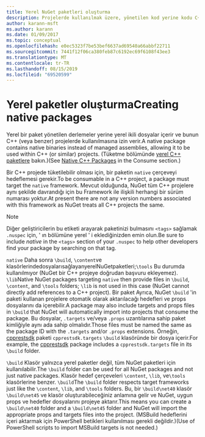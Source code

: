 ```yaml
---
title: Yerel NuGet paketleri oluşturma
description: Projelerde kullanılmak üzere, yönetilen kod yerine kodu C++ Içeren yerel NuGet paketleri oluşturma hakkında ayrıntılar. C++
author: karann-msft
ms.author: karann
ms.date: 01/09/2017
ms.topic: conceptual
ms.openlocfilehash: e0ec5323f7be53bef6637ad69540a66abbf22711
ms.sourcegitcommit: 7441f12f06ca380feb87c6192ec69f6108f43ee3
ms.translationtype: MT
ms.contentlocale: tr-TR
ms.lasthandoff: 08/15/2019
ms.locfileid: "69520599"
---
```

# <a name="creating-native-packages"></a><span data-ttu-id="91b19-103">Yerel paketler oluşturma</span><span class="sxs-lookup"><span data-stu-id="91b19-103">Creating native packages</span></span>

<span data-ttu-id="91b19-104">Yerel bir paket yönetilen derlemeler yerine yerel ikili dosyalar içerir ve bunun C++ (veya benzer) projelerde kullanılmasına izin verir.</span><span class="sxs-lookup"><span data-stu-id="91b19-104">A native package contains native binaries instead of managed assemblies, allowing it to be used within C++ (or similar) projects.</span></span> <span data-ttu-id="91b19-105">(Tüketme bölümünde [yerel C++ paketlere](../consume-packages/finding-and-choosing-packages.md#native-c-packages) bakın.)</span><span class="sxs-lookup"><span data-stu-id="91b19-105">(See [Native C++ Packages](../consume-packages/finding-and-choosing-packages.md#native-c-packages) in the Consume section.)</span></span>

<span data-ttu-id="91b19-106">Bir C++ projede tüketilebilir olması için, bir paketin `native` çerçeveyi hedeflemesi gerekir.</span><span class="sxs-lookup"><span data-stu-id="91b19-106">To be consumable in a C++ project, a package must target the `native` framework.</span></span> <span data-ttu-id="91b19-107">Mevcut olduğunda, NuGet tüm C++ projelere aynı şekilde davrandığı için bu Framework ile ilişkili herhangi bir sürüm numarası yoktur.</span><span class="sxs-lookup"><span data-stu-id="91b19-107">At present there are not any version numbers associated with this framework as NuGet treats all C++ projects the same.</span></span>

> [!Note]
> <span data-ttu-id="91b19-108">Diğer geliştiricilerin bu etiketi arayarak paketinizi bulmasını `<tags>` sağlamak `.nuspec` için, ' ın bölümüne yerel ' i eklediğinizden emin olun.</span><span class="sxs-lookup"><span data-stu-id="91b19-108">Be sure to include *native* in the `<tags>` section of your `.nuspec` to help other developers find your package by searching on that tag.</span></span>

<span data-ttu-id="91b19-109">`native` Daha sonra `\build`, `\content`ve klasörlerindedosyalarısağlayanyerelNuGetpaketleri;`\tools` Bu durumda kullanılmıyor (NuGet bir C++ projeye doğrudan başvuru ekleyemez). `\lib`</span><span class="sxs-lookup"><span data-stu-id="91b19-109">Native NuGet packages targeting `native` then provide files in `\build`, `\content`, and `\tools` folders; `\lib` is not used in this case (NuGet cannot directly add references to a C++ project).</span></span> <span data-ttu-id="91b19-110">Bir paket Ayrıca, NuGet `\build` 'in paketi kullanan projelere otomatik olarak aktarılacağı hedefleri ve props dosyalarını da içerebilir.</span><span class="sxs-lookup"><span data-stu-id="91b19-110">A package may also include targets and props files in `\build` that NuGet will automatically import into projects that consume the package.</span></span> <span data-ttu-id="91b19-111">Bu dosyalar, `.targets` ve/veya `.props` uzantılarına sahip paket kimliğiyle aynı ada sahip olmalıdır.</span><span class="sxs-lookup"><span data-stu-id="91b19-111">Those files must be named the same as the package ID with the `.targets` and/or `.props` extensions.</span></span> <span data-ttu-id="91b19-112">Örneğin, [cpprestsdk](https://nuget.org/packages/cpprestsdk/) paketi `cpprestsdk.targets` `\build` klasöründe bir dosya içerir.</span><span class="sxs-lookup"><span data-stu-id="91b19-112">For example, the [cpprestsdk](https://nuget.org/packages/cpprestsdk/) package includes a `cpprestsdk.targets` file in its `\build` folder.</span></span>

<span data-ttu-id="91b19-113">`\build` Klasör yalnızca yerel paketler değil, tüm NuGet paketleri için kullanılabilir.</span><span class="sxs-lookup"><span data-stu-id="91b19-113">The `\build` folder can be used for all NuGet packages and not just native packages.</span></span> <span data-ttu-id="91b19-114">Klasör hedef çerçeveleri `\content`, `\lib`, ve`\tools` klasörlerine benzer. `\build`</span><span class="sxs-lookup"><span data-stu-id="91b19-114">The `\build` folder respects target frameworks just like the `\content`, `\lib`, and `\tools` folders.</span></span> <span data-ttu-id="91b19-115">Bu, bir `\build\net40` klasör `\build\net45` ve klasör oluşturabileceğiniz anlamına gelir ve NuGet, uygun props ve hedefler dosyalarını projeye aktarır.</span><span class="sxs-lookup"><span data-stu-id="91b19-115">This means you can create a `\build\net40` folder and a `\build\net45` folder and NuGet will import the appropriate props and targets files into the project.</span></span> <span data-ttu-id="91b19-116">(MSBuild hedeflerini içeri aktarmak için PowerShell betikleri kullanılması gerekli değildir.)</span><span class="sxs-lookup"><span data-stu-id="91b19-116">(Use of PowerShell scripts to import MSBuild targets is not needed.)</span></span>

